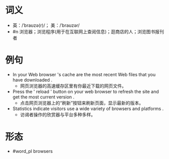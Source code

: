 # 词义
- 英：/ˈbraʊzə(r)/； 美：/ˈbraʊzər/
- #n 浏览器；浏览程序(用于在互联网上查阅信息)；逛商店的人；浏览图书报刊者
# 例句
- In your Web browser 's cache are the most recent Web files that you have downloaded .
	- 网页浏览器的高速缓存区里有你最近下载的网页文件。
- Press the ' reload ' button on your web browser to refresh the site and get the most current version .
	- 点击网页浏览器上的“刷新”按钮来刷新页面，显示最新的版本。
- Statistics indicate visitors use a wide variety of browsers and platforms .
	- 访谒者操作的欣赏器与平台多种多样。
# 形态
- #word_pl browsers
